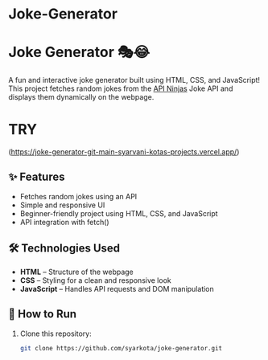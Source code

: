 # Joke-Generator
# Joke Generator 🎭😂

A fun and interactive joke generator built using HTML, CSS, and JavaScript! This project fetches random jokes from the [API Ninjas](https://api-ninjas.com/) Joke API and displays them dynamically on the webpage.

# TRY
(https://joke-generator-git-main-syarvani-kotas-projects.vercel.app/)

## ✨ Features
- Fetches random jokes using an API
- Simple and responsive UI
- Beginner-friendly project using HTML, CSS, and JavaScript
- API integration with fetch()

## 🛠️ Technologies Used
- **HTML** – Structure of the webpage
- **CSS** – Styling for a clean and responsive look
- **JavaScript** – Handles API requests and DOM manipulation

## 🚀 How to Run
1. Clone this repository:
   ```sh
   git clone https://github.com/syarkota/joke-generator.git

